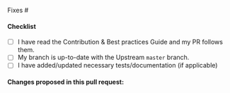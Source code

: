 <!-- 
Thanks for contributing to the project. Please follow the guidelines
below:
Please provide reference to active issue here.
Add the issue number that is fixed by this PR (In the form Fixes #123) 

Attention !!

An active issue is required for a PR to be reviewed. 
If you do not provide one, you pull request might be closed by collaborators.-->
Fixes #

#### Checklist

- [ ] I have read the Contribution & Best practices Guide and my PR follows them.
- [ ] My branch is up-to-date with the Upstream `master` branch.
- [ ] I have added/updated necessary tests/documentation (if applicable)

#### Changes proposed in this pull request:

 <!-- Describe how this PR will make our project even more awesome. -->



